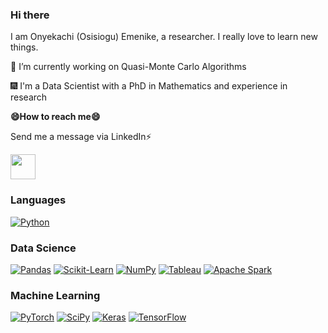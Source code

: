 ### Hi there
I am Onyekachi (Osisiogu) Emenike, a researcher. I really love to learn new things.
<p>
🌱  I’m currently working on Quasi-Monte Carlo Algorithms
    
:fireworks: I'm a Data Scientist with a PhD in Mathematics and experience in research
    
<p  
   \
   > 
    
<b>😄How to reach me😄</b></p>
<p>
Send me a message via LinkedIn⚡ 
  </p>
<p>
  <a href="https://www.linkedin.com/in/onyekachi-osisiogu/"><img height="40" src="https://user-images.githubusercontent.com/50482876/129754677-f7602703-5d37-41cb-83a1-fd0ca94a01a7.jpeg" alt=""/></a>
  </p>
  
### Languages

[![Python](https://img.shields.io/badge/python-black?style=for-the-badge&logo=python)](https://github.com/kachiann)

### Data Science
[![Pandas](https://img.shields.io/badge/pandas-black?style=for-the-badge&logo=pandas)](https://github.com/kachiann)
[![Scikit-Learn](https://img.shields.io/badge/scikit--learn-black?style=for-the-badge&logo=scikit-learn)](https://github.com/kachiann)
[![NumPy](https://img.shields.io/badge/numpy-black?style=for-the-badge&logo=numpy)](https://github.com/kachiann)
[![Tableau](https://img.shields.io/badge/Tableau-black?style=for-the-badge&logo=tableau)](https://github.com/kachiann)
[![Apache Spark](https://img.shields.io/badge/ApacheSpark-black?style=for-the-badge&logo=apachespark)](https://github.com/kachiann)


### Machine Learning

[![PyTorch](https://img.shields.io/badge/PyTorch-black?style=for-the-badge&logo=PyTorch)](https://github.com/kachiann)
[![SciPy](https://img.shields.io/badge/SciPy-black?style=for-the-badge&logo=scipy)](https://github.com/kachiann)
[![Keras](https://img.shields.io/badge/Keras-black?style=for-the-badge&logo=keras)](https://github.com/kachiann)
[![TensorFlow](https://img.shields.io/badge/Tensorflow-black?style=for-the-badge&logo=tensorflow)](https://github.com/kachiann)


<!--
**kachiann/kachiann** is a ✨ _special_ ✨ repository because its `README.md` (this file) appears on your GitHub profile.

Here are some ideas to get you started:

- 

- 👯 I’m looking to collaborate on ...
- 🤔 I’m looking for help with ...
- 💬 Ask me about ...
- 📫 How to reach me: ...
- 😄 Pronouns: ...
- ⚡ Fun fact: ...
-->
